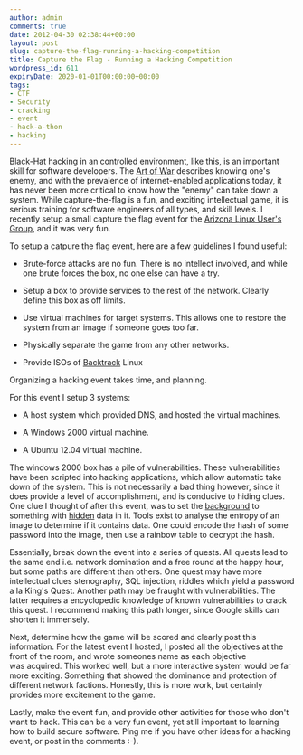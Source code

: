 ```yaml
---
author: admin
comments: true
date: 2012-04-30 02:38:44+00:00
layout: post
slug: capture-the-flag-running-a-hacking-competition
title: Capture the Flag - Running a Hacking Competition
wordpress_id: 611
expiryDate: 2020-01-01T00:00:00+00:00
tags:
- CTF
- Security
- cracking
- event
- hack-a-thon
- hacking
---
```


Black-Hat hacking in an controlled environment, like this, is an important skill for software developers. The [Art of War](http://en.wikipedia.org/wiki/The_Art_of_War) describes knowing one's enemy, and with the prevalence of internet-enabled applications today, it has never been more critical to know how the "enemy" can take down a system. While capture-the-flag is a fun, and exciting intellectual game, it is serious training for software engineers of all types, and skill levels. I recently setup a small capture the flag event for the [Arizona Linux User's Group](http://asulug.org/), and it was very fun.

To setup a catpure the flag event, here are a few guidelines I found useful:



	
  * Brute-force attacks are no fun. There is no intellect involved, and while one brute forces the box, no one else can have a try.

	
  * Setup a box to provide services to the rest of the network. Clearly define this box as off limits.

	
  * Use virtual machines for target systems. This allows one to restore the system from an image if someone goes too far.

	
  * Physically separate the game from any other networks.

	
  * Provide ISOs of [Backtrack](http://www.backtrack-linux.org/) Linux


<!-- more -->Organizing a hacking event takes time, and planning.

For this event I setup 3 systems:

	
  * A host system which provided DNS, and hosted the virtual machines.

	
  * A Windows 2000 virtual machine.

	
  * A Ubuntu 12.04 virtual machine.


The windows 2000 box has a pile of vulnerabilities. These vulnerabilities have been scripted into hacking applications, which allow automatic take down of the system. This is not necessarily a bad thing however, since it does provide a level of accomplishment, and is conducive to hiding clues. One clue I thought of after this event, was to set the [background](http://en.wikipedia.org/wiki/Steganography) to something with [hidden](http://en.wikipedia.org/wiki/Steganography) data in it. Tools exist to analyse the entropy of an image to determine if it contains data. One could encode the hash of some password into the image, then use a rainbow table to decrypt the hash.






Essentially, break down the event into a series of quests. All quests lead to the same end i.e. network domination and a free round at the happy hour, but some paths are different than others. One quest may have more intellectual clues stenography, SQL injection, riddles which yield a password a la King's Quest. Another path may be fraught with vulnerabilities. The latter requires a encyclopedic knowledge of known vulnerabilities to crack this quest. I recommend making this path longer, since Google skills can shorten it immensely.

Next, determine how the game will be scored and clearly post this information. For the latest event I hosted, I posted all the objectives at the front of the room, and wrote someones name as each objective was acquired. This worked well, but a more interactive system would be far more exciting. Something that showed the dominance and protection of different network factions. Honestly, this is more work, but certainly provides more excitement to the game.

Lastly, make the event fun, and provide other activities for those who don't want to hack. This can be a very fun event, yet still important to learning how to build secure software. Ping me if you have other ideas for a hacking event, or post in the comments :-).


